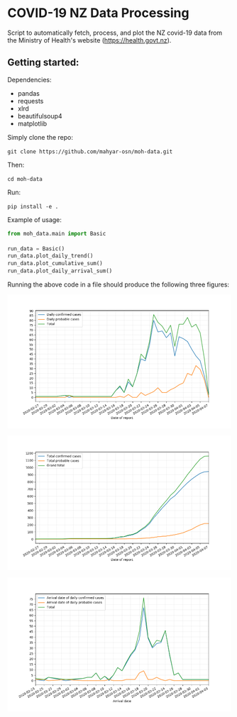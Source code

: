 # COVID-19 NZ Data Processing

Script to automatically fetch, process, and plot the NZ covid-19 data from the Ministry of Health's website (https://health.govt.nz).

Getting started:
- 
Dependencies:
- pandas
- requests
- xlrd
- beautifulsoup4
- matplotlib

Simply clone the repo:

`git clone https://github.com/mahyar-osn/moh-data.git`

Then:

`cd moh-data`

Run:

`pip install -e .`

Example of usage:

```python
from moh_data.main import Basic

run_data = Basic()
run_data.plot_daily_trend()
run_data.plot_cumulative_sum()
run_data.plot_daily_arrival_sum()
```

Running the above code in a file should produce the following three figures:

![alt text](resources/Figure_1.png)

![alt text](resources/Figure_2.png)

![alt text](resources/Figure_3.png)